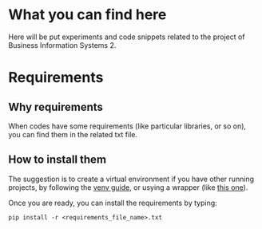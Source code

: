 # What you can find here
Here will be put experiments and code snippets related to the project of Business Information Systems 2.
# Requirements
## Why requirements
When codes have some requirements (like particular libraries, or so on), you can find them in the related txt file.
## How to install them
The suggestion is to create a virtual environment if you have other running projects, by following the [venv guide](https://docs.python.org/3/library/venv.html), or usying a wrapper (like [this one](https://archlinux.org/packages/?name=python-virtualenvwrapper)).

Once you are ready, you can install the requirements by typing:

```
pip install -r <requirements_file_name>.txt
```